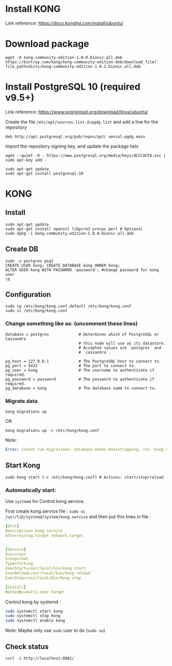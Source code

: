 #  Install KONG
Link reference: https://docs.konghq.com/install/ubuntu/
# Download package
```
wget -O kong-community-edition-1.0.0.bionic.all.deb https://bintray.com/kong/kong-community-edition-deb/download_file?file_path=dists/kong-community-edition-1.0.2.bionic.all.deb
```
# Install PostgreSQL 10 (required v9.5+)
Link reference: https://www.postgresql.org/download/linux/ubuntu/

Create the file `/etc/apt/sources.list.d/pgdg.list` and add a line for the repository
```
deb http://apt.postgresql.org/pub/repos/apt/ xenial-pgdg main
```
Import the repository signing key, and update the package lists
```
wget --quiet -O - https://www.postgresql.org/media/keys/ACCC4CF8.asc | sudo apt-key add -
```
```
sudo apt-get update
sudo apt-get install postgresql-10
```

# KONG
## Install
```
sudo apt-get update
sudo apt-get install openssl libpcre3 procps perl # Optional
sudo dpkg -i kong-community-edition-1.0.0.bionic.all.deb
```
## Create DB

```
sudo -u postgres psql
CREATE USER kong; CREATE DATABASE kong OWNER kong;
ALTER USER kong WITH PASSWORD 'password'; #change password for kong user
\q
```

## Configuration
```
sudo cp /etc/kong/kong.conf.default /etc/kong/kong.conf
sudo vi /etc/kong/kong.conf
```
### Change something like as: (uncomment these lines)
```
database = postgres             # Determines which of PostgreSQL or Cassandra
                                # this node will use as its datastore.
                                # Accepted values are `postgres` and
                                # `cassandra`.

pg_host = 127.0.0.1             # The PostgreSQL host to connect to.
pg_port = 5432                  # The port to connect to.
pg_user = kong                  # The username to authenticate if required.
pg_password = password          # The password to authenticate if required.
pg_database = kong              # The database name to connect to.
```
### Migrate data
```
kong migrations up
```
OR 
```
kong migrations up -c /etc/kong/kong.conf
```
Note: 
```yaml
Error: cannot run migrations: database needs bootstrapping; run 'kong migrations bootstrap'
```
## Start Kong
```
sudo kong start [-c /etc/kong/kong.conf] # Actions: start/stop/reload
```
### Automatically start:
Use `systemd` for Control kong service.

First create kong.service file : `sudo vi /usr/lib/systemd/system/kong.service` and then put this lines in file :
```yaml
[Unit]
Description= kong service
After=syslog.target network.target


[Service]
User=root
Group=root
Type=forking
ExecStart=/usr/local/bin/kong start
ExecReload=/usr/local/bin/kong reload
ExecStop=/usr/local/bin/kong stop

[Install]
WantedBy=multi-user.target
```

Control kong by systemd :
```bash
sudo systemctl start kong
sudo systemctl stop kong
sudo systemctl enable kong
```

Note: Maybe only use `sudo` user to do (`sudo su`) 
## Check status
```
curl -i http://localhost:8001/
```

